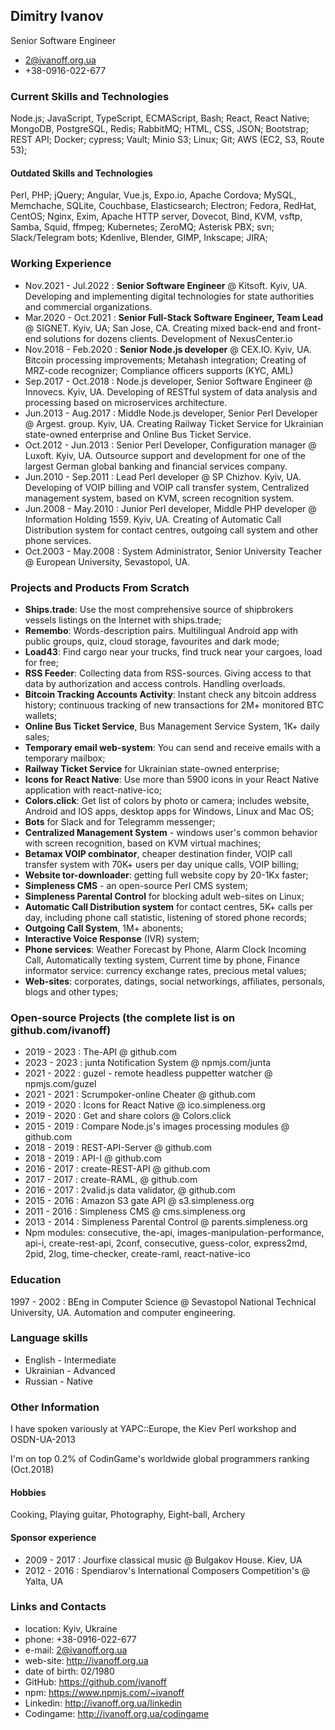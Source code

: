 ## Dimitry Ivanov

Senior Software Engineer

- 2@ivanoff.org.ua
- +38-0916-022-677

### Current Skills and Technologies
Node.js; JavaScript, TypeScript, ECMAScript, Bash; React, React Native; MongoDB, PostgreSQL, Redis; RabbitMQ; HTML, CSS, JSON; Bootstrap; REST API; Docker; cypress; Vault; Minio S3; Linux; Git; AWS (EC2, S3, Route 53);

#### Outdated Skills and Technologies
Perl, PHP; jQuery; Angular, Vue.js, Expo.io, Apache Cordova; MySQL, Memchache, SQLite, Couchbase, Elasticsearch; Electron; Fedora, RedHat, CentOS; Nginx, Exim, Apache HTTP server, Dovecot, Bind, KVM, vsftp, Samba, Squid, ffmpeg; Kubernetes; ZeroMQ; Asterisk PBX; svn; Slack/Telegram bots; Kdenlive, Blender, GIMP, Inkscape; JIRA;

### Working Experience
- Nov.2021 - Jul.2022  : **Senior Software Engineer** @ Kitsoft. Kyiv, UA. Developing and implementing digital technologies for state authorities and commercial organizations.
- Mar.2020 - Oct.2021 : **Senior Full-Stack Software Engineer, Team Lead** @ SIGNET. Kyiv, UA; San Jose, CA. Creating mixed back-end and front-end solutions for dozens clients. Development of NexusCenter.io
- Nov.2018 - Feb.2020 : **Senior Node.js developer** @ CEX.IO. Kyiv, UA. Bitcoin processing improvements; Metahash integration; Creating of MRZ-code recognizer; Compliance officers supports (KYC, AML)
- Sep.2017 - Oct.2018 : Node.js developer, Senior Software Engineer @ Innovecs. Kyiv, UA. Developing of RESTful system of data analysis and processing based on microservices architecture.
- Jun.2013 - Aug.2017 : Middle Node.js developer, Senior Perl Developer @ Argest. group. Kyiv, UA. Creating Railway Ticket Service for Ukrainian state-owned enterprise and Online Bus Ticket Service.
- Oct.2012 - Jun.2013 : Senior Perl Developer, Configuration manager @ Luxoft. Kyiv, UA. Outsource support and development for one of the largest German global banking and financial services company.
- Jun.2010 - Sep.2011 : Lead Perl developer @ SP Chizhov. Kyiv, UA. Developing of VOIP billing and VOIP call transfer system, Centralized management system, based on KVM, screen recognition system.
- Jun.2008 - May.2010 : Junior Perl developer, Middle PHP developer @ Information Holding 1559. Kyiv, UA. Creating of Automatic Call Distribution system for contact centres, outgoing call system and other phone services.
- Oct.2003 - May.2008 : System Administrator, Senior University Teacher @ European University, Sevastopol, UA.

### Projects and Products From Scratch
- **Ships.trade**: Use the most comprehensive source of shipbrokers vessels listings on the Internet with ships.trade;
- **Remembo**: Words-description pairs. Multilingual Android app with public groups, quiz, cloud storage, favourites and dark mode;
- **Load43**: Find cargo near your trucks, find truck near your cargoes, load for free;
- **RSS Feeder**: Collecting data from RSS-sources. Giving access to that data by authorization and access controls. Handling overloads.
- **Bitcoin Tracking Accounts Activity**: Instant check any bitcoin address history; continuous tracking of new transactions for 2M+ monitored BTC wallets;
- **Online Bus Ticket Service**, Bus Management Service System, 1K+ daily sales;
- **Temporary email web-system**: You can send and receive emails with a temporary mailbox;
- **Railway Ticket Service** for Ukrainian state-owned enterprise;
- **Icons for React Native**: Use more than 5900 icons in your React Native application with react-native-ico;
- **Colors.click**: Get list of colors by photo or camera; includes website, Android and IOS apps, desktop apps for Windows, Linux and Mac OS;
- **Bots** for Slack and for Telegramm messenger;
- **Centralized Management System** - windows user's common behavior with screen recognition, based on KVM virtual machines;
- **Betamax VOIP combinator**, cheaper destination finder, VOIP call transfer system with 70K+ users per day unique calls, VOIP billing;
- **Website tor-downloader**: getting full website copy by 20-1Kx faster;
- **Simpleness CMS** - an open-source Perl CMS system;
- **Simpleness Parental Control** for blocking adult web-sites on Linux;
- **Automatic Call Distribution system** for contact centres, 5K+ calls per day, including phone call statistic, listening of stored phone records;
- **Outgoing Call System**, 1M+ abonents;
- **Interactive Voice Response** (IVR) system;
- **Phone services**: Weather Forecast by Phone, Alarm Clock Incoming Call, Automatically texting system, Current time by phone, Finance informator service: currency exchange rates, precious metal values;
- **Web-sites**: corporates, datings, social networkings, affiliates, personals, blogs and other types;

### Open-source Projects (the complete list is on github.com/ivanoff)
- 2019 - 2023 : The-API @ github.com
- 2023 - 2023 : junta Notification System @ npmjs.com/junta
- 2021 - 2022 : guzel - remote headless puppetter watcher @ npmjs.com/guzel
- 2021 - 2021 : Scrumpoker-online Cheater @ github.com
- 2019 - 2020 : Icons for React Native @ ico.simpleness.org
- 2019 - 2020 : Get and share colors @ Colors.click
- 2015 - 2019 : Compare Node.js's images processing modules @ github.com
- 2018 - 2019 : REST-API-Server @ github.com
- 2018 - 2019 : API-I @ github.com
- 2016 - 2017 : create-REST-API @ github.com
- 2017 - 2017 : create-RAML, @ github.com
- 2016 - 2017 : 2valid.js data validator, @ github.com
- 2015 - 2016 : Amazon S3 gate API @ s3.simpleness.org
- 2011 - 2016 : Simpleness CMS @ cms.simpleness.org
- 2013 - 2014 : Simpleness Parental Control @ parents.simpleness.org
- Npm modules: consecutive, the-api, images-manipulation-performance, api-i, create-rest-api, 2conf, consecutive, guess-color, express2md, 2pid, 2log, time-checker, create-raml, react-native-ico

### Education
1997 - 2002 : BEng in Computer Science @ Sevastopol National Technical University, UA. Automation and computer engineering.

### Language skills
- English - Intermediate
- Ukrainian - Advanced
- Russian - Native

### Other Information

I have spoken variously at YAPC::Europe, the Kiev Perl workshop and OSDN-UA-2013

I'm on top 0.2% of CodinGame's worldwide global programmers ranking (Oct.2018)

#### Hobbies
Cooking, Playing guitar, Photography, Eight-ball, Archery

#### Sponsor experience
- 2009 - 2017 : Jourfixe classical music @ Bulgakov House. Kiev, UA
- 2012 - 2016 : Spendiarov's International Composers Competition's @ Yalta, UA

### Links and Contacts

- location: Kyiv, Ukraine
- phone: +38-0916-022-677
- e-mail: 2@ivanoff.org.ua
- web-site: http://ivanoff.org.ua
- date of birth: 02/1980
- GitHub: https://github.com/ivanoff
- npm: https://www.npmjs.com/~ivanoff
- Linkedin: http://ivanoff.org.ua/linkedin
- Codingame: http://ivanoff.org.ua/codingame
